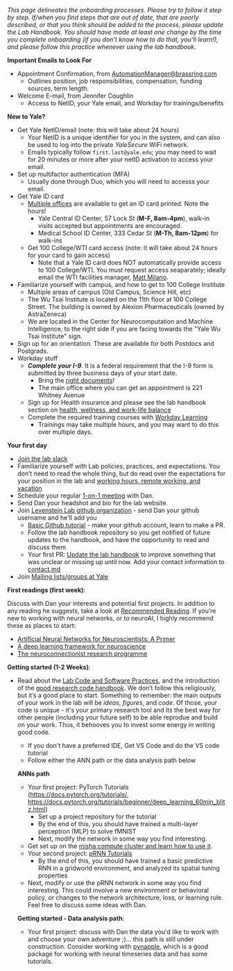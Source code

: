 *This page delineates the onboarding processes. Please try to follow it step by step. If/when you find steps that are out of date, that are poorly described, or that you think should be added to the process, please update the Lab Handbook. You should have made at least one change by the time you complete onboarding (if you don’t know how to do that, you’ll learn!), and please follow this practice whenever using the lab handbook.*

**Important Emails to Look For**

- Appointment Confirmation, from AutomationManager@brassring.com
    - Outlines position, job responsibilities, compensation, funding sources, term length.
- Welcome E-mail, from Jennifer Coughlin
    - Access to NetID, your Yale email, and Workday for trainings/benefits

**New to Yale?**

- Get Yale NetID/email (note: this will take about 24 hours)
    - Your NetID is a unique identifier for you in the system, and can also be used to log into the private *YaleSecure* WiFi network.
    - Emails typically follow `first.last@yale.edu`; you may need to wait for 20 minutes or more after your netID activation to access your email.
- Set up multifactor authentication (MFA)
    - Usually done through Duo, which you will need to accesss your email.
- Get Yale ID card
    - [Multiple offices](https://idcenter.yale.edu/id-center-hours) are available to get an ID card printed. Note the hours!
        - Yale Central ID Center, 57 Lock St (**M-F, 8am-4pm**), walk-in visits accepted but appointments are encouraged.
        - Medical School ID Center, 333 Cedar St (**M-Th, 8am-12pm**) for walk-ins
    - Get 100 College/WTI card access (note: it will take about 24 hours for your card to gain access)
        - Note that a Yale ID card does NOT automatically provide access to 100 College/WTI. You must request access seaparately; ideally email the WTI facilities manager, [Matt Milano](mailto:matthew.milano@yale.edu).
- Familiarize yourself with campus, and how to get to 100 College Institute
    - Multiple areas of campus (Old Campus, Science Hill, etc)
    - The Wu Tsai Institute is located on the 11th floor at 100 College Street. The building is owned by Alexion Pharmaceuticals (owned by AstraZeneca)
    - We are located in the Center for Neurocomputation and Machine Intelligence, to the right side if you are facing towards the "Yale Wu Tsai Institute" sign.
- Sign up for an orientation. These are available for both Postdocs and Postgrads.
- Workday stuff
    - ***Complete your I-9***. It is a federal requirement that the I-9 form is submitted by three business days of your start date.
        - Bring the [right documents](https://your.yale.edu/working-at-yale/new-employee-information/important-actions-to-take/submitting-your-i-9-form)!
        - The main office where you can get an appointment is 221 Whitney Avenue 
    - Sign up for Health insurance and please see the lab handbook section on [health, wellness, and work-life balance](https://levensteinlab.github.io/Lab-Handbook/Policies/health_wellness/)
    - Complete the required training courses with [Workday Learning](https://www.myworkday.com/yale/learning/)
        - Trainings may take multiple hours, and you may want to do this over multiple days.


**Your first day**

- [Join the lab slack](https://join.slack.com/t/levensteinlab/shared_invite/zt-3coybbilg-4v5vsK2SFpaGU~NH5QD1lA)
- Familiarize yourself with Lab policies, practices, and expectations. You don’t need to read the whole thing, but do read over the expectations for your position in the lab and [working hours, remote working, and vacation](https://levensteinlab.github.io/Lab-Handbook/Policies/hours_remote_vacation/)
- Schedule your regular [1-on-1 meeting](https://levensteinlab.github.io/Lab-Handbook/Policies/meetings/) with Dan.
- Send Dan your headshot and bio for the lab website.
- Join [Levenstein Lab github organization](https://github.com/LevensteinLab) - send Dan your github username and he'll add you
    - [Basic Github tutorial](https://levensteinlab.github.io/Lab-Handbook/Resources/basic_github/) - make your github account, learn to make a PR.
    - Follow the lab handbook repository so you get notified of future updates to the handbook, and have the opportunity to read and discuss them
    - Your first PR: [Update the lab handbook](https://github.com/LevensteinLab/Lab-Handbook) to improve something that was unclear or missing up until now. Add your contact information to [contact.md](https://levensteinlab.github.io/Lab-Handbook/contact/)
- Join [Mailing lists/groups at Yale](https://levensteinlab.github.io/Lab-Handbook/Resources/mailing_lists/)

**First readings (first week)**:

Discuss with Dan your interests and potential first projects. In addition to any reading he suggests, take a look at [Recommended Reading](https://levensteinlab.github.io/Lab-Handbook/Resources/recommended_reading/). If you’re new to working with neural networks, or to neuroAI, I highly recommend these as places to start:

- [Artificial Neural Networks for Neuroscientists: A Primer](https://www.sciencedirect.com/science/article/pii/S0896627320307054)
- [A deep learning framework for neuroscience](https://www.nature.com/articles/s41593-019-0520-2) 
- [The neuroconnectionist research programme](https://www.nature.com/articles/s41583-023-00705-w) 

**Getting started (1-2 Weeks)**:

- Read about the [Lab Code and Software Practices](https://levensteinlab.github.io/Lab-Handbook/Policies/code_software/), and the introduction of the [good research code handbook](https://goodresearch.dev/index.html). We don’t follow this religiously, but it’s a good place to start. Something to remember: the main outputs of your work in the lab will be *ideas*, *figures*, and *code*. Of those, your code is unique - it's your primary research tool and its the best way for other people (including your future self) to be able reprodue and build on your work. Thus, it behooves you to invest some energy in writing good code. 
    - If you don't have a preferred IDE, Get VS Code and do the VS code tutorial
    - Follow either the ANN path or the data analysis path below
 
    **ANNs path**
    
    - Your first project: PyTorch Tutorials (https://docs.pytorch.org/tutorials/, https://docs.pytorch.org/tutorials/beginner/deep_learning_60min_blitz.html)
        - Set up a project repository for the tutorial
        - By the end of this, you should have trained a multi-layer perceptron (MLP) to solve fMNIST
        - Next, modify the network in some way you find interesting.
    - Get set up on the [misha compute cluster and learn how to use it](https://levensteinlab.github.io/Lab-Handbook/Resources/hpc/).
    - Your second project: [pRNN Tutorials](https://levensteinlab.github.io/Lab-Handbook/Resources/prnn_tutorial/)
        - By the end of this, you should have trained a basic predictive RNN in a gridworld environment, and analyzed its spatial tuning properties
    - Next, modify or use the pRNN network in some way you find interesting. This could involve a new environment or behavioral policy, or changes to the network architecture, loss, or learning rule. Feel free to discuss some ideas with Dan.
     
    **Getting started - Data analysis path**:
    
    - Your first project: discuss with Dan the data you'd like to work with and choose your own adventure ;)... this path is still under construction. Consider working with [pynapple](https://pynapple.org/index.html), which is a good package for working with neural timeseries data and has some tutorials.

